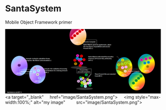# SantaSystem
Mobile Object Framework primer

![SantaSystem](image/SantaSystem.png)
<a target="_blank"
    href="image/SantaSystem.png">
    <img style="max-width:100%;" alt="my image"
        src="image/SantaSystem.png">
</a>
